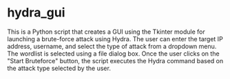 # hydra_gui

This is a Python script that creates a GUI using the Tkinter module for launching a brute-force attack using Hydra. The user can enter the target IP address, username, and select the type of attack from a dropdown menu. The wordlist is selected using a file dialog box. Once the user clicks on the "Start Bruteforce" button, the script executes the Hydra command based on the attack type selected by the user.
